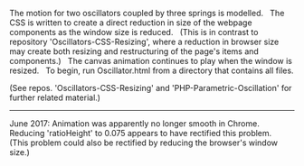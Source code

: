 The motion for two oscillators coupled by three springs is modelled. &nbsp; The CSS is written to create a direct reduction in size of the webpage components as the window size is reduced. &nbsp;  (This is in contrast to repository 'Oscillators-CSS-Resizing', where a reduction in browser size may create both resizing and restructuring of the page's items and components.) &nbsp; The canvas animation continues to play when the window is resized. &nbsp; To begin, run Oscillator.html from a directory that contains all files.

(See repos. 'Oscillators-CSS-Resizing' and 'PHP-Parametric-Oscillation' for further related material.)


--------------------------------------------------------------------------------------------------

June 2017: Animation was apparently no longer smooth in Chrome. &nbsp; Reducing 'ratioHeight' to 0.075 appears to have rectified this problem. &nbsp; (This problem could also be rectified by reducing the browser's window size.)
